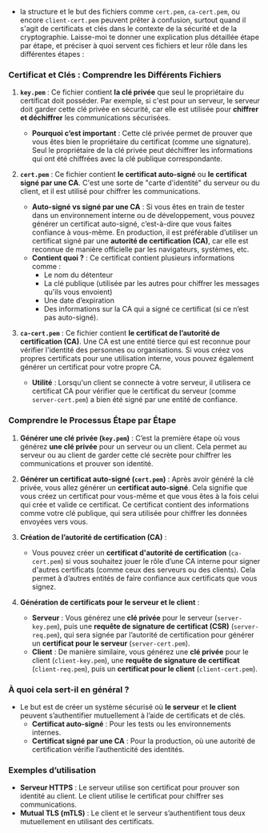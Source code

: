 - la structure et le but des fichiers comme `cert.pem`, `ca-cert.pem`, ou encore `client-cert.pem` peuvent prêter à confusion, surtout quand il s'agit de certificats et clés dans le contexte de la sécurité et de la cryptographie. Laisse-moi te donner une explication plus détaillée étape par étape, et préciser à quoi servent ces fichiers et leur rôle dans les différentes étapes :

### Certificat et Clés : Comprendre les Différents Fichiers
1. **`key.pem`** : Ce fichier contient **la clé privée** que seul le propriétaire du certificat doit posséder. Par exemple, si c'est pour un serveur, le serveur doit garder cette clé privée en sécurité, car elle est utilisée pour **chiffrer et déchiffrer** les communications sécurisées.
   - **Pourquoi c’est important** : Cette clé privée permet de prouver que vous êtes bien le propriétaire du certificat (comme une signature). Seul le propriétaire de la clé privée peut déchiffrer les informations qui ont été chiffrées avec la clé publique correspondante.
   
2. **`cert.pem`** : Ce fichier contient **le certificat auto-signé** ou **le certificat signé par une CA**. C'est une sorte de "carte d'identité" du serveur ou du client, et il est utilisé pour chiffrer les communications. 
   - **Auto-signé vs signé par une CA** : Si vous êtes en train de tester dans un environnement interne ou de développement, vous pouvez générer un certificat auto-signé, c’est-à-dire que vous faites confiance à vous-même. En production, il est préférable d’utiliser un certificat signé par une **autorité de certification (CA)**, car elle est reconnue de manière officielle par les navigateurs, systèmes, etc.
   - **Contient quoi ?** : Ce certificat contient plusieurs informations comme :
     - Le nom du détenteur
     - La clé publique (utilisée par les autres pour chiffrer les messages qu'ils vous envoient)
     - Une date d’expiration
     - Des informations sur la CA qui a signé ce certificat (si ce n’est pas auto-signé).

3. **`ca-cert.pem`** : Ce fichier contient **le certificat de l’autorité de certification (CA)**. Une CA est une entité tierce qui est reconnue pour vérifier l'identité des personnes ou organisations. Si vous créez vos propres certificats pour une utilisation interne, vous pouvez également générer un certificat pour votre propre CA.
   - **Utilité** : Lorsqu'un client se connecte à votre serveur, il utilisera ce certificat CA pour vérifier que le certificat du serveur (comme `server-cert.pem`) a bien été signé par une entité de confiance.

### Comprendre le Processus Étape par Étape
1. **Générer une clé privée (`key.pem`)** : C’est la première étape où vous générez **une clé privée** pour un serveur ou un client. Cela permet au serveur ou au client de garder cette clé secrète pour chiffrer les communications et prouver son identité.

2. **Générer un certificat auto-signé (`cert.pem`)** : Après avoir généré la clé privée, vous allez générer un **certificat auto-signé**. Cela signifie que vous créez un certificat pour vous-même et que vous êtes à la fois celui qui crée et valide ce certificat. Ce certificat contient des informations comme votre clé publique, qui sera utilisée pour chiffrer les données envoyées vers vous.

3. **Création de l’autorité de certification (CA)** :
   - Vous pouvez créer un **certificat d'autorité de certification** (`ca-cert.pem`) si vous souhaitez jouer le rôle d’une CA interne pour signer d'autres certificats (comme ceux des serveurs ou des clients). Cela permet à d’autres entités de faire confiance aux certificats que vous signez.

4. **Génération de certificats pour le serveur et le client** :
   - **Serveur** : Vous générez une **clé privée** pour le serveur (`server-key.pem`), puis une **requête de signature de certificat (CSR)** (`server-req.pem`), qui sera signée par l’autorité de certification pour générer un **certificat pour le serveur** (`server-cert.pem`).
   - **Client** : De manière similaire, vous générez une **clé privée** pour le client (`client-key.pem`), une **requête de signature de certificat** (`client-req.pem`), puis un **certificat pour le client** (`client-cert.pem`).

### À quoi cela sert-il en général ?
- Le but est de créer un système sécurisé où **le serveur** et **le client** peuvent s’authentifier mutuellement à l’aide de certificats et de clés. 
  - **Certificat auto-signé** : Pour les tests ou les environnements internes.
  - **Certificat signé par une CA** : Pour la production, où une autorité de certification vérifie l’authenticité des identités.

### Exemples d’utilisation
- **Serveur HTTPS** : Le serveur utilise son certificat pour prouver son identité au client. Le client utilise le certificat pour chiffrer ses communications.
- **Mutual TLS (mTLS)** : Le client et le serveur s’authentifient tous deux mutuellement en utilisant des certificats.


